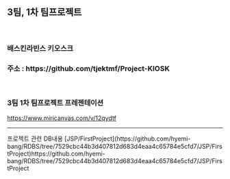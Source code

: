 <h2>3팀, 1차 팀프로젝트</h2>
<br>

<h3>배스킨라빈스 키오스크</h3>
<h3>주소 : https://github.com/tjektmf/Project-KIOSK </h3>

<br>

<h3>3팀 1차 팀프로젝트 프레젠테이션</h3>

<a>https://www.miricanvas.com/v/12qydtf</a>

<hr>
프로젝트 관련 DB내용
[JSP/FirstProject](https://github.com/hyemi-bang/RDBS/tree/7529cbc44b3d407812d683d4eaa4c65784e5cfd7/JSP/FirstProject)https://github.com/hyemi-bang/RDBS/tree/7529cbc44b3d407812d683d4eaa4c65784e5cfd7/JSP/FirstProject
